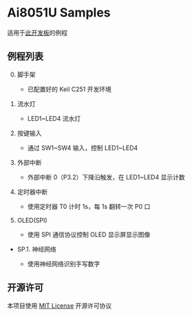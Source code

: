 # Ai8051U Samples

适用于[此开发板](https://oshwhub.com/fangs233/ai8051u-board)的例程

## 例程列表

0. 脚手架
   
   - 已配置好的 Keil C251 开发环境

1. 流水灯
   
   - LED1\~LED4 流水灯

2. 按键输入
   
   - 通过 SW1\~SW4 输入，控制 LED1\~LED4

3. 外部中断
   
   - 外部中断 0（P3.2）下降沿触发，在 LED1\~LED4 显示计数

4. 定时器中断
   
   - 使用定时器 T0 计时 1s，每 1s 翻转一次 P0 口

5. OLED(SPI)

   - 使用 SPI 通信协议控制 OLED 显示屏显示图像

- SP.1. 神经网络
  
   - 使用神经网络识别手写数字

## 开源许可

本项目使用 [MIT License](https://choosealicense.com/licenses/mit/) 开源许可协议
